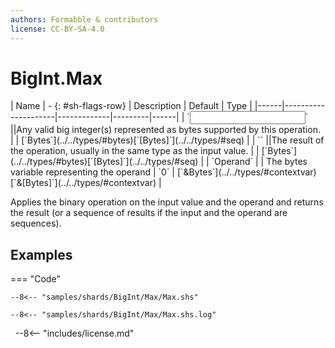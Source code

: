 ```yaml
---
authors: Formabble & contributors
license: CC-BY-SA-4.0
---
```



# BigInt.Max

<div class="sh-parameters" markdown="1">
| Name | - {: #sh-flags-row} | Description | Default | Type |
|------|---------------------|-------------|---------|------|
| `<input>` ||Any valid big integer(s) represented as bytes supported by this operation. | | [`Bytes`](../../types/#bytes)[`[Bytes]`](../../types/#seq) |
| `<output>` ||The result of the operation, usually in the same type as the input value. | | [`Bytes`](../../types/#bytes)[`[Bytes]`](../../types/#seq) |
| `Operand` |  | The bytes variable representing the operand | `0` | [`&Bytes`](../../types/#contextvar)[`&[Bytes]`](../../types/#contextvar) |

</div>

Applies the binary operation on the input value and the operand and returns the result (or a sequence of results if the input and the operand are sequences).

## Examples

=== "Code"

  ```x86asm linenums="1"
  --8<-- "samples/shards/BigInt/Max/Max.shs"
  ```

  ```
  --8<-- "samples/shards/BigInt/Max/Max.shs.log"
  ```
&nbsp;
--8<-- "includes/license.md"

